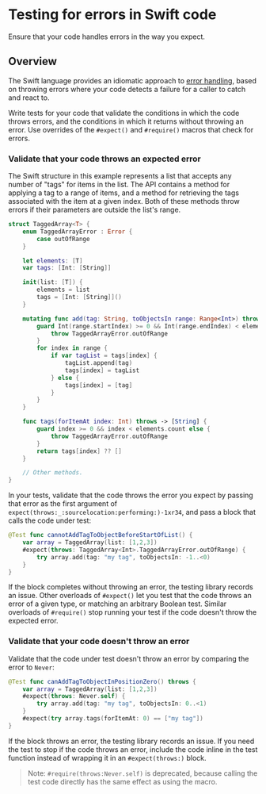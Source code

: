 # Testing for errors in Swift code

Ensure that your code handles errors in the way you expect.

## Overview

The Swift language provides an idiomatic approach to [error handling](https://docs.swift.org/swift-book/documentation/the-swift-programming-language/errorhandling), based on throwing errors where your code detects a failure for a caller to catch and react to.

Write tests for your code that validate the conditions in which the code throws errors, and the conditions in which it returns without throwing an error.
Use overrides of the `#expect()` and `#require()` macros that check for errors.

### Validate that your code throws an expected error

The Swift structure in this example represents a list that accepts any number of "tags" for items in the list.
The API contains a method for applying a tag to a range of items, and a method for retrieving the tags associated with the item at a given index.
Both of these methods throw errors if their parameters are outside the list's range.

```swift
struct TaggedArray<T> {
    enum TaggedArrayError : Error {
        case outOfRange
    }

    let elements: [T]
    var tags: [Int: [String]]

    init(list: [T]) {
        elements = list
        tags = [Int: [String]]()
    }

    mutating func add(tag: String, toObjectsIn range: Range<Int>) throws {
        guard Int(range.startIndex) >= 0 && Int(range.endIndex) < elements.count else {
            throw TaggedArrayError.outOfRange
        }
        for index in range {
            if var tagList = tags[index] {
                tagList.append(tag)
                tags[index] = tagList
            } else {
                tags[index] = [tag]
            }
        }
    }

    func tags(forItemAt index: Int) throws -> [String] {
        guard index >= 0 && index < elements.count else {
            throw TaggedArrayError.outOfRange
        }
        return tags[index] ?? []
    }

    // Other methods.
}
```

In your tests, validate that the code throws the error you expect by passing that error as the first argument of ``expect(throws:_:sourcelocation:performing:)-1xr34``, and pass a block that calls the code under test:

```swift
@Test func cannotAddTagToObjectBeforeStartOfList() {
    var array = TaggedArray(list: [1,2,3])
    #expect(throws: TaggedArray<Int>.TaggedArrayError.outOfRange) {
        try array.add(tag: "my tag", toObjectsIn: -1..<0)
    }
}
```

If the block completes without throwing an error, the testing library records an issue.
Other overloads of `#expect()` let you test that the code throws an error of a given type, or matching an arbitrary Boolean test.
Similar overloads of `#require()` stop running your test if the code doesn't throw the expected error.

### Validate that your code doesn't throw an error

Validate that the code under test doesn't throw an error by comparing the error to `Never`:

```swift
@Test func canAddTagToObjectInPositionZero() throws {
    var array = TaggedArray(list: [1,2,3])
    #expect(throws: Never.self) {
        try array.add(tag: "my tag", toObjectsIn: 0..<1)
    }
    #expect(try array.tags(forItemAt: 0) == ["my tag"])
}
```

If the block throws an error, the testing library records an issue.
If you need the test to stop if the code throws an error, include the code inline in the test function instead of wrapping it in an `#expect(throws:)` block.

> Note:
> `#require(throws:Never.self)` is deprecated, because calling the test code directly has the same effect as using the macro.
